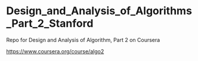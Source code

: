 Design_and_Analysis_of_Algorithms_Part_2_Stanford
=================================================

Repo for Design and Analysis of Algorithm, Part 2 on Coursera

https://www.coursera.org/course/algo2
